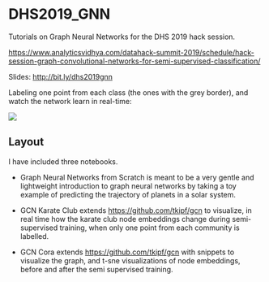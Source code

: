 DHS2019_GNN
=========

Tutorials on Graph Neural Networks for the DHS 2019 hack session.

https://www.analyticsvidhya.com/datahack-summit-2019/schedule/hack-session-graph-convolutional-networks-for-semi-supervised-classification/

Slides: http://bit.ly/dhs2019gnn

Labeling one point from each class (the ones with the grey border), and watch the network learn in real-time:

![](images/karate_club_embeddings_realtime.gif)



## Layout

I have included three notebooks.

 - Graph Neural Networks from Scratch is meant to be a very gentle and lightweight introduction to graph neural networks by taking a toy example of predicting the trajectory of planets in a solar system.

- GCN Karate Club extends https://github.com/tkipf/gcn to visualize, in real time how the karate club node embeddings change during semi-supervised training, when only one point from each community is labelled.

- GCN Cora extends https://github.com/tkipf/gcn with snippets to visualize the graph, and t-sne visualizations of node embeddings, before and after the semi supervised training.<br>


